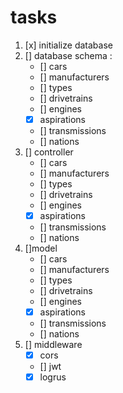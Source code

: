 # tasks

1. [x] initialize database
2. [] database schema : 
    - [] cars
    - [] manufacturers
    - [] types
    - [] drivetrains
    - [] engines
    - [x] aspirations
    - [] transmissions
    - [] nations
3. [] controller
    - [] cars
    - [] manufacturers
    - [] types
    - [] drivetrains
    - [] engines
    - [x] aspirations
    - [] transmissions
    - [] nations
4. []model
    - [] cars
    - [] manufacturers
    - [] types
    - [] drivetrains
    - [] engines
    - [x] aspirations
    - [] transmissions
    - [] nations
5. [] middleware
    - [x] cors
    - [] jwt
    - [x] logrus